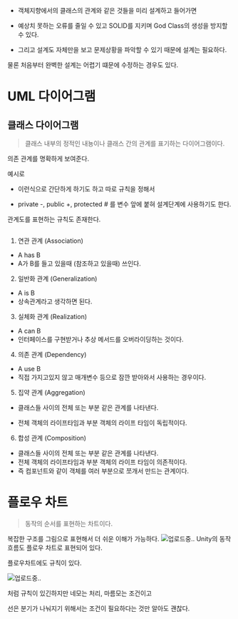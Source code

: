 <ul>
<li><p>객체지향에서의 클래스의 관계와 같은 것들을 미리 설계하고 들어가면 </p>
</li>
<li><p>예상치 못하는 오류를 줄일 수 있고 SOLID를 지키며 God Class의 생성을 방지할 수 있다.</p>
</li>
<li><p>그리고 설계도 자체만을 보고 문제상황을 파악할 수 있기 때문에 설계는 필요하다.</p>
</li>
</ul>
<p>물론 처음부터 완벽한 설계는 어렵기 떄문에 수정하는 경우도 있다.</p>
<h1 id="uml-다이어그램">UML 다이어그램</h1>
<h2 id="클래스-다이어그램">클래스 다이어그램</h2>
<blockquote>
<p>클래스 내부의 정적인 내뇽이나 클래스 간의 관계를 표기하는 다이어그램이다.</p>
</blockquote>
<p>의존 관계를 명확하게 보여준다.</p>
<p>예시로
<img alt="" src="https://velog.velcdn.com/images/hsd0604/post/9614f24c-55f1-448c-97f3-b89eed41dd1c/image.webp" /></p>
<ul>
<li><p>이런식으로 간단하게 하기도 하고 따로 규칙을 정해서</p>
</li>
<li><p>private -, public +, protected # 를 변수 앞에 붙혀 설계단계에 사용하기도 한다.</p>
</li>
</ul>
<p>관계도를 표현하는 규칙도 존재한다.</p>
<p><img alt="" src="https://velog.velcdn.com/images/hsd0604/post/0b9dcd9a-863d-45c8-87a5-8ca915c5f2e3/image.png" /></p>
<ol>
<li>연관 관계 (Association)</li>
</ol>
<ul>
<li>A has B</li>
<li>A가 B를 들고 있을때 (참조하고 있을때) 쓰인다.</li>
</ul>
<ol start="2">
<li>일반화 관계 (Generalization)</li>
</ol>
<ul>
<li>A is B</li>
<li>상속관계라고 생각하면 된다.</li>
</ul>
<ol start="3">
<li>실체화 관계 (Realization)</li>
</ol>
<ul>
<li>A can B</li>
<li>인터페이스를 구현받거나 추상 메서드를 오버라이딩하는 것이다.</li>
</ul>
<ol start="4">
<li>의존 관계 (Dependency)</li>
</ol>
<ul>
<li>A use B</li>
<li>직접 가지고있지 않고 매개변수 등으로 잠깐 받아와서 사용하는 경우이다.</li>
</ul>
<ol start="5">
<li>집약 관계 (Aggregation)</li>
</ol>
<ul>
<li><p>클래스들 사이의 전체 또는 부분 같은 관계를 나타낸다.</p>
</li>
<li><p>전체 객체의 라이프타임과 부분 객체의 라이프 타임이 독립적이다.</p>
</li>
</ul>
<ol start="6">
<li>합성 관계 (Composition)</li>
</ol>
<ul>
<li>클래스들 사이의 전체 또는 부분 같은 관계를 나타낸다.</li>
<li>전체 객체의 라이프타임과 부분 객체의 라이프 타임이 의존적이다.</li>
<li>즉 컴포넌트와 같이 객체를 여러 부분으로 쪼개서 만드는 관계이다.</li>
</ul>
<h1 id="플로우-차트">플로우 차트</h1>
<blockquote>
<p>동작의 순서를 표현하는 차트이다.</p>
</blockquote>
<p>복잡한 구조를 그림으로 표현해서 더 쉬운 이해가 가능하다.
<img alt="업로드중.." src="blob:https://velog.io/10e0b3db-87e2-40ce-9349-295476ed3d7d" />
Unity의 동작 흐름도 플로우 차트로 표현되어 있다.</p>
<p>플로우차트에도 규칙이 있다.</p>
<p><img alt="업로드중.." src="blob:https://velog.io/dc71d512-a759-4014-8140-6f8915f66f76" /></p>
<p>처럼 규칙이 있긴하지만 네모는 처리, 마름모는 조건이고</p>
<p>선은 분기가 나눠지기 위해서는 조건이 필요하다는 것만 알아도 괜찮다.</p>